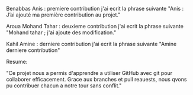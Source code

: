 Benabbas Anis :
         premiere contribution j'ai ecrit la phrase suivante 
                 "Anis : J’ai ajouté ma première contribution au projet."

Aroua Mohand Tahar :
         deuxieme contribution j'ai ecrit la phrase suivante 
                  "Mohand tahar ; j'ai ajoute des modification."

Kahil Amine :
         derniere contribution j'ai ecrit la phrase suivante 
                  "Amine derniere contribution"


Resume:

"Ce projet nous a permis d'apprendre a utiliser GitHub avec git pour collaborer efficacement. 
Grace aux branches et pull reauests, nous qvons pu contribuer chacun a notre tour sans conflit."                 
